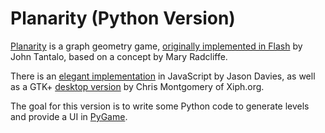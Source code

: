 
# Planarity (Python Version)

[Planarity](https://en.wikipedia.org/wiki/Planarity) is a graph geometry game, [originally implemented in Flash](http://planarity.net/) by John Tantalo, based on a concept by Mary Radcliffe.

There is an [elegant implementation](https://www.jasondavies.com/planarity/) in JavaScript by Jason Davies, as well as a GTK+ [desktop version](http://web.mit.edu/xiphmont/Public/gPlanarity.html) by Chris Montgomery of Xiph.org.

The goal for this version is to write some Python code to generate levels and provide a UI in [PyGame](https://www.pygame.org/).

